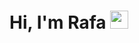 # Hi, I'm Rafa <img src="https://github.com/TheDudeThatCode/TheDudeThatCode/blob/master/Assets/Hi.gif" width="29px">
